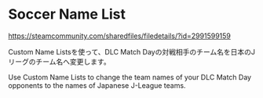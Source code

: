 # Soccer Name List
https://steamcommunity.com/sharedfiles/filedetails/?id=2991599159

Custom Name Listsを使って、DLC Match Dayの対戦相手のチーム名を日本のJリーグのチーム名へ変更します。

Use Custom Name Lists to change the team names of your DLC Match Day opponents to the names of Japanese J-League teams.
